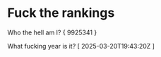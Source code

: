 # Fuck the rankings

Who the hell am I?
{ 9925341 }

What fucking year is it?
[ 2025-03-20T19:43:20Z ]
